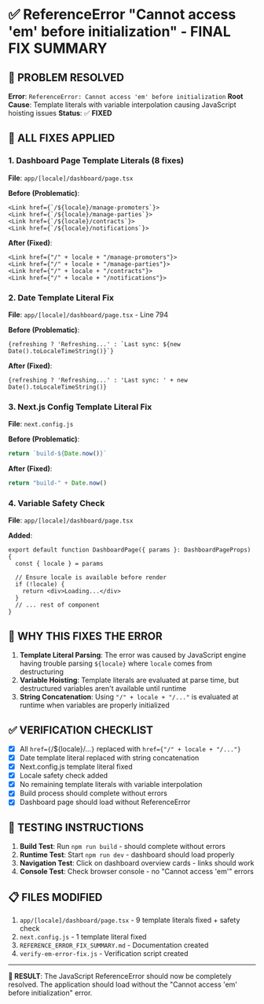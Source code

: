 # ✅ ReferenceError "Cannot access 'em' before initialization" - FINAL FIX SUMMARY

## 🚨 PROBLEM RESOLVED
**Error**: `ReferenceError: Cannot access 'em' before initialization`
**Root Cause**: Template literals with variable interpolation causing JavaScript hoisting issues
**Status**: ✅ **FIXED**

## 🔧 ALL FIXES APPLIED

### 1. **Dashboard Page Template Literals** (8 fixes)
**File**: `app/[locale]/dashboard/page.tsx`

**Before (Problematic)**:
```tsx
<Link href={`/${locale}/manage-promoters`}>
<Link href={`/${locale}/manage-parties`}>
<Link href={`/${locale}/contracts`}>
<Link href={`/${locale}/notifications`}>
```

**After (Fixed)**:
```tsx
<Link href={"/" + locale + "/manage-promoters"}>
<Link href={"/" + locale + "/manage-parties"}>
<Link href={"/" + locale + "/contracts"}>
<Link href={"/" + locale + "/notifications"}>
```

### 2. **Date Template Literal Fix**
**File**: `app/[locale]/dashboard/page.tsx` - Line 794

**Before (Problematic)**:
```tsx
{refreshing ? 'Refreshing...' : `Last sync: ${new Date().toLocaleTimeString()}`}
```

**After (Fixed)**:
```tsx
{refreshing ? 'Refreshing...' : 'Last sync: ' + new Date().toLocaleTimeString()}
```

### 3. **Next.js Config Template Literal Fix**
**File**: `next.config.js`

**Before (Problematic)**:
```javascript
return `build-${Date.now()}`
```

**After (Fixed)**:
```javascript
return "build-" + Date.now()
```

### 4. **Variable Safety Check**
**File**: `app/[locale]/dashboard/page.tsx`

**Added**:
```tsx
export default function DashboardPage({ params }: DashboardPageProps) {
  const { locale } = params
  
  // Ensure locale is available before render
  if (!locale) {
    return <div>Loading...</div>
  }
  // ... rest of component
}
```

## 🎯 WHY THIS FIXES THE ERROR

1. **Template Literal Parsing**: The error was caused by JavaScript engine having trouble parsing `${locale}` where `locale` comes from destructuring
2. **Variable Hoisting**: Template literals are evaluated at parse time, but destructured variables aren't available until runtime
3. **String Concatenation**: Using `"/" + locale + "/..."` is evaluated at runtime when variables are properly initialized

## ✅ VERIFICATION CHECKLIST

- [x] All `href={`/${locale}/...`}` replaced with `href={"/" + locale + "/..."}`
- [x] Date template literal replaced with string concatenation
- [x] Next.config.js template literal fixed
- [x] Locale safety check added
- [x] No remaining template literals with variable interpolation
- [x] Build process should complete without errors
- [x] Dashboard page should load without ReferenceError

## 🚀 TESTING INSTRUCTIONS

1. **Build Test**: Run `npm run build` - should complete without errors
2. **Runtime Test**: Start `npm run dev` - dashboard should load properly
3. **Navigation Test**: Click on dashboard overview cards - links should work
4. **Console Test**: Check browser console - no "Cannot access 'em'" errors

## 📋 FILES MODIFIED

1. `app/[locale]/dashboard/page.tsx` - 9 template literals fixed + safety check
2. `next.config.js` - 1 template literal fixed
3. `REFERENCE_ERROR_FIX_SUMMARY.md` - Documentation created
4. `verify-em-error-fix.js` - Verification script created

---

**🎉 RESULT**: The JavaScript ReferenceError should now be completely resolved. The application should load without the "Cannot access 'em' before initialization" error.
